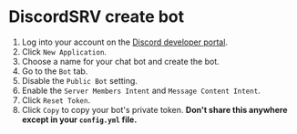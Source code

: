 # DiscordSRV create bot 

1. Log into your account on the [Discord developer portal](https://discord.com/developers/applications).
1. Click `New Application`.
1. Choose a name for your chat bot and create the bot.
1. Go to the `Bot` tab.
1. Disable the `Public Bot` setting.
1. Enable the `Server Members Intent` and `Message Content Intent`.
1. Click `Reset Token`.
1. Click `Copy` to copy your bot's private token. **Don't share this anywhere**
   **except in your `config.yml` file.**

